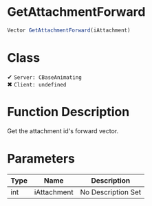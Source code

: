 # GetAttachmentForward
```js
Vector GetAttachmentForward(iAttachment)
```
# Class
✔ `Server: CBaseAnimating`  
✖ `Client: undefined`  

# Function Description
Get the attachment id's forward vector.
# Parameters
Type|Name|Description
--|--|--
int|iAttachment|No Description Set
